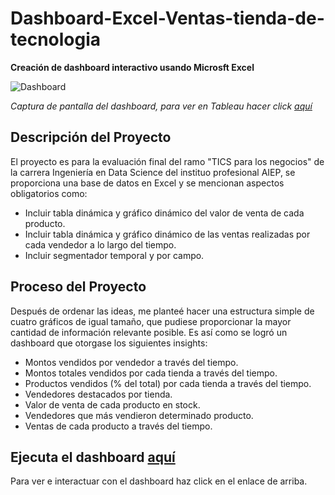 # Dashboard-Excel-Ventas-tienda-de-tecnologia
__Creación de dashboard interactivo usando Microsft Excel__

<image src="https://github.com/BastianLQ/Dashboard-Excel-Ventas-tienda-de-tecnologia/blob/main/Screenshot.png" alt="Dashboard">

_Captura de pantalla del dashboard, para ver en Tableau hacer click [aquí](https://public.tableau.com/app/profile/basti.n.l.pez/viz/TendenciasenYoutube/TendenciasenYouTube)_

## Descripción del Proyecto
El proyecto es para la evaluación final del ramo "TICS para los negocios" de la carrera Ingeniería en Data Science del instituo profesional AIEP, se proporciona una base de datos en Excel y se mencionan aspectos obligatorios como:
- Incluir tabla dinámica y gráfico dinámico del valor de venta de cada producto.
- Incluir tabla dinámica y gráfico dinámico de las ventas realizadas por cada vendedor a lo largo del tiempo.
- Incluir segmentador temporal y por campo.

## Proceso del Proyecto
Después de ordenar las ideas, me planteé hacer una estructura simple de cuatro gráficos de igual tamaño, que pudiese proporcionar la mayor cantidad de información relevante posible. Es así como se logró un dashboard que otorgase los siguientes insights:

  - Montos vendidos por vendedor a través del tiempo. 
  - Montos totales vendidos por cada tienda a través del tiempo.
  - Productos vendidos (% del total) por cada tienda a través del tiempo.
  - Vendedores destacados por tienda.
  - Valor de venta de cada producto en stock.
  - Vendedores que más vendieron determinado producto.
  - Ventas de cada producto a través del tiempo.
    
## Ejecuta el dashboard [aquí](https://public.tableau.com/app/profile/basti.n.l.pez/viz/TendenciasenYoutube/TendenciasenYouTube)
Para ver e interactuar con el dashboard haz click en el enlace de arriba.
